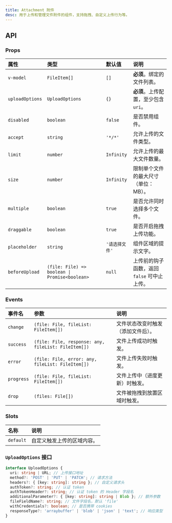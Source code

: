 ```yaml
---
title: Attachment 附件
desc: 用于上传和管理文件附件的组件，支持拖拽、自定义上传行为等。
---
```


## API

### Props

| 属性 | 类型 | 默认值 | 说明 |
| :--- | :--- | :--- | :--- |
| `v-model` | `FileItem[]` | `[]` | **必须**。绑定的文件列表。 |
| `uploadOptions` | `UploadOptions` | `{}` | **必须**。上传配置，至少包含 `uri`。 |
| `disabled` | `boolean` | `false` | 是否禁用组件。 |
| `accept` | `string` | `'*/*'` | 允许上传的文件类型。 |
| `limit` | `number` | `Infinity` | 允许上传的最大文件数量。 |
| `size` | `number` | `Infinity` | 限制单个文件的最大尺寸（单位：MB）。 |
| `multiple` | `boolean` | `true` | 是否允许同时选择多个文件。 |
| `draggable` | `boolean` | `true` | 是否开启拖拽上传功能。 |
| `placeholder` | `string` | `'请选择文件'` | 组件区域的提示文字。 |
| `beforeUpload` | `(file: File) => boolean \| Promise<boolean>` | `null` | 上传前的钩子函数，返回 `false` 可中止上传。 |

### Events

| 事件名 | 参数 | 说明 |
| :--- | :--- | :--- |
| `change` | `(file: File, fileList: FileItem[])` | 文件状态改变时触发（添加文件后）。 |
| `success` | `(file: File, response: any, fileList: FileItem[])` | 文件上传成功时触发。 |
| `error` | `(file: File, error: any, fileList: FileItem[])` | 文件上传失败时触发。 |
| `progress` | `(file: File, fileList: FileItem[])` | 文件上传中（进度更新）时触发。 |
| `drop` | `(files: File[])` | 文件被拖拽到放置区域时触发。 |

### Slots

| 名称 | 说明 |
| :--- | :--- |
| `default` | 自定义触发上传的区域内容。 |

### `UploadOptions` 接口

```typescript
interface UploadOptions {
  uri: string | URL; // 上传接口地址
  method?: 'POST' | 'PUT' | 'PATCH'; // 请求方法
  headers?: { [key: string]: string }; // 自定义请求头
  authToken?: string; // 认证 token
  authTokenHeader?: string; // 认证 token 的 Header 字段名
  additionalParameter?: { [key: string]: string | Blob }; // 额外参数
  fileFieldName?: string; // 文件字段名，默认 'file'
  withCredentials?: boolean; // 是否携带 cookies
  responseType?: 'arraybuffer' | 'blob' | 'json' | 'text'; // 响应类型
}
```
